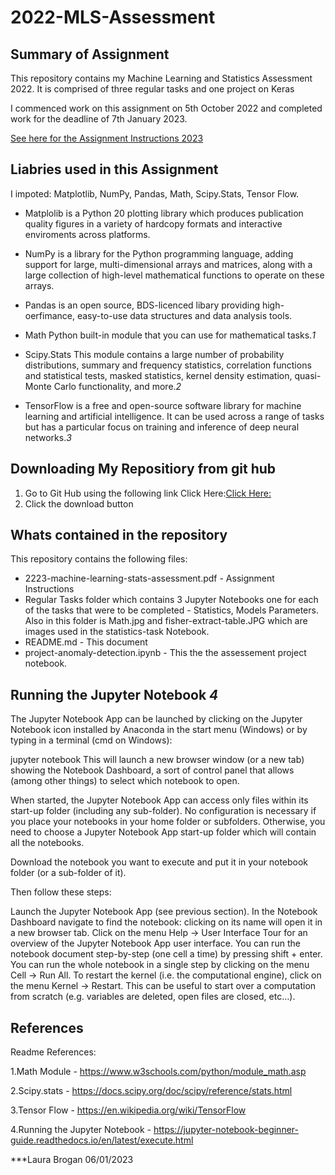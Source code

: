 # 2022-MLS-Assessment


## Summary of Assignment

This repository contains my Machine Learning and Statistics Assessment 2022. It is comprised of three regular tasks and one project on Keras 

I commenced work on this assignment on 5th October 2022 and completed work for the deadline of 7th January 2023.

[See here for the Assignment Instructions 2023](https://github.com/LauraBrogan/2022-MLS-Assessment/blob/main/2223-machine-learning-stats-assessment.pdf)

## Liabries used in this Assignment

I impoted: Matplotlib, NumPy, Pandas, Math, Scipy.Stats, Tensor Flow.

* Matplolib is a Python 20 plotting library which produces publication quality figures in a variety of hardcopy formats and interactive    enviroments across platforms. 

* NumPy is a library for the Python programming language, adding support for large, multi-dimensional arrays and matrices, along with a large collection of high-level mathematical functions to operate on these arrays.

* Pandas is an open source, BDS-licenced libary providing high-oerfimance, easy-to-use data structures and data analysis tools. 

* Math Python built-in module that you can use for mathematical tasks.*1*

* Scipy.Stats This module contains a large number of probability distributions, summary and frequency statistics, correlation functions and   statistical tests, masked statistics, kernel density estimation, quasi-Monte Carlo functionality, and more.*2*

* TensorFlow is a free and open-source software library for machine learning and artificial intelligence. It can be used across a range of     tasks but has a particular focus on training and inference of deep neural networks.*3*


## Downloading My Repositiory from git hub
1. Go to Git Hub using the following link Click Here:[Click Here:](https://github.com/LauraBrogan/2022-MLS-Assessment)
2. Click the download button

## Whats contained in the repository
This repository contains the following files:

+ 2223-machine-learning-stats-assessment.pdf - Assignment Instructions
+ Regular Tasks folder which contains 3 Jupyter Notebooks one for each of the tasks that were to be completed - Statistics, Models Parameters. Also in this folder is Math.jpg and fisher-extract-table.JPG which are images used in the statistics-task Notebook.
+ README.md - This document
+ project-anomaly-detection.ipynb -  This the the assessement project notebook.


## Running the Jupyter Notebook *4*
The Jupyter Notebook App can be launched by clicking on the Jupyter Notebook icon installed by Anaconda in the start menu (Windows) or by typing in a terminal (cmd on Windows):

jupyter notebook This will launch a new browser window (or a new tab) showing the Notebook Dashboard, a sort of control panel that allows (among other things) to select which notebook to open.

When started, the Jupyter Notebook App can access only files within its start-up folder (including any sub-folder). No configuration is necessary if you place your notebooks in your home folder or subfolders. Otherwise, you need to choose a Jupyter Notebook App start-up folder which will contain all the notebooks.

Download the notebook you want to execute and put it in your notebook folder (or a sub-folder of it).

Then follow these steps:

Launch the Jupyter Notebook App (see previous section). In the Notebook Dashboard navigate to find the notebook: clicking on its name will open it in a new browser tab. Click on the menu Help -> User Interface Tour for an overview of the Jupyter Notebook App user interface. You can run the notebook document step-by-step (one cell a time) by pressing shift + enter. You can run the whole notebook in a single step by clicking on the menu Cell -> Run All. To restart the kernel (i.e. the computational engine), click on the menu Kernel -> Restart. This can be useful to start over a computation from scratch (e.g. variables are deleted, open files are closed, etc…).

## References
Readme References:

1.Math Module - https://www.w3schools.com/python/module_math.asp

2.Scipy.stats - https://docs.scipy.org/doc/scipy/reference/stats.html

3.Tensor Flow - https://en.wikipedia.org/wiki/TensorFlow

4.Running the Jupyter Notebook -  https://jupyter-notebook-beginner-guide.readthedocs.io/en/latest/execute.html

***Laura Brogan 06/01/2023
